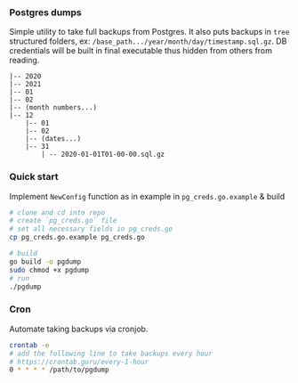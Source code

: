 ### Postgres dumps
Simple utility to take full backups from Postgres. It also puts backups in `tree` structured folders, ex: `/base_path.../year/month/day/timestamp.sql.gz`. DB credentials will be built in final executable thus hidden from others from reading.
```
|-- 2020
|-- 2021
|-- 01
|-- 02
|-- (month numbers...)
|-- 12
    |-- 01
    |-- 02
    |-- (dates...)
    |-- 31
        | -- 2020-01-01T01-00-00.sql.gz
```

### Quick start
Implement `NewConfig` function as in example in `pg_creds.go.example` & build
```sh
# clone and cd into repo
# create `pg_creds.go` file 
# set all necessary fields in pg_creds.go
cp pg_creds.go.example pg_creds.go

# build
go build -o pgdump
sudo chmod +x pgdump
# run
./pgdump
```

### Cron
Automate taking backups via cronjob.
```sh
crontab -e
# add the following line to take backups every hour
# https://crontab.guru/every-1-hour
0 * * * * /path/to/pgdump
```
